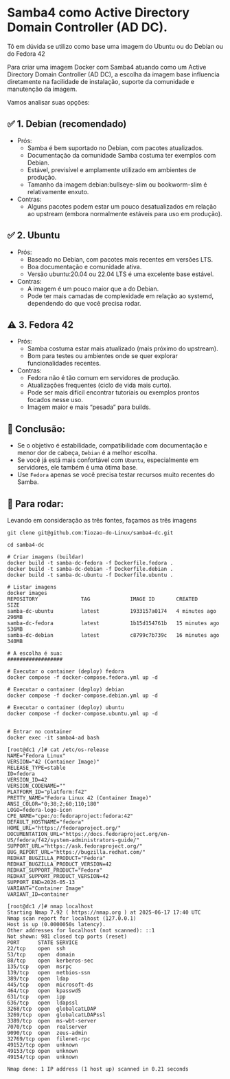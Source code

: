 # Samba4 como Active Directory Domain Controller (AD DC).

Tô em dúvida se utilizo como base uma imagem do Ubuntu ou do Debian ou do Fedora 42

Para criar uma imagem Docker com Samba4 atuando como um Active Directory Domain Controller (AD DC), a escolha da imagem base influencia diretamente na facilidade de instalação, suporte da comunidade e manutenção da imagem.

Vamos analisar suas opções:


## ✅ 1. Debian (recomendado)
* Prós:
    * Samba é bem suportado no Debian, com pacotes atualizados.
    * Documentação da comunidade Samba costuma ter exemplos com Debian.
    * Estável, previsível e amplamente utilizado em ambientes de produção.
    * Tamanho da imagem debian:bullseye-slim ou bookworm-slim é relativamente enxuto.
* Contras:
    * Alguns pacotes podem estar um pouco desatualizados em relação ao upstream (embora normalmente estáveis para uso em produção).

## ✅ 2. Ubuntu
* Prós:
    * Baseado no Debian, com pacotes mais recentes em versões LTS.
    * Boa documentação e comunidade ativa.
    * Versão ubuntu:20.04 ou 22.04 LTS é uma excelente base estável.
* Contras:
    * A imagem é um pouco maior que a do Debian.
    * Pode ter mais camadas de complexidade em relação ao systemd, dependendo do que você precisa rodar.

## ⚠️ 3. Fedora 42
* Prós:
    * Samba costuma estar mais atualizado (mais próximo do upstream).
    * Bom para testes ou ambientes onde se quer explorar funcionalidades recentes.
* Contras:
    * Fedora não é tão comum em servidores de produção.
    * Atualizações frequentes (ciclo de vida mais curto).
    * Pode ser mais difícil encontrar tutoriais ou exemplos prontos focados nesse uso.
    * Imagem maior e mais “pesada” para builds.

## 🎯 Conclusão:
* Se o objetivo é estabilidade, compatibilidade com documentação e menor dor de cabeça, `Debian` é a melhor escolha.
* Se você já está mais confortável com `Ubuntu`, especialmente em servidores, ele também é uma ótima base.
* Use `Fedora` apenas se você precisa testar recursos muito recentes do Samba.

## 🚀 Para rodar:
Levando em consideração as três fontes, façamos as três imagens
```
git clone git@github.com:Tiozao-do-Linux/samba4-dc.git

cd samba4-dc

# Criar imagens (buildar)
docker build -t samba-dc-fedora -f Dockerfile.fedora .
docker build -t samba-dc-debian -f Dockerfile.debian .
docker build -t samba-dc-ubuntu -f Dockerfile.ubuntu .

# Listar imagens
docker images
REPOSITORY              TAG             IMAGE ID       CREATED          SIZE
samba-dc-ubuntu         latest          1933157a0174   4 minutes ago    296MB
samba-dc-fedora         latest          1b15d154761b   15 minutes ago   536MB
samba-dc-debian         latest          c8799c7b739c   16 minutes ago   340MB

# A escolha é sua:
##################

# Executar o container (deploy) fedora
docker compose -f docker-compose.fedora.yml up -d

# Executar o container (deploy) debian
docker compose -f docker-compose.debian.yml up -d

# Executar o container (deploy) ubuntu
docker compose -f docker-compose.ubuntu.yml up -d


# Entrar no container
docker exec -it samba4-ad bash

[root@dc1 /]# cat /etc/os-release 
NAME="Fedora Linux"
VERSION="42 (Container Image)"
RELEASE_TYPE=stable
ID=fedora
VERSION_ID=42
VERSION_CODENAME=""
PLATFORM_ID="platform:f42"
PRETTY_NAME="Fedora Linux 42 (Container Image)"
ANSI_COLOR="0;38;2;60;110;180"
LOGO=fedora-logo-icon
CPE_NAME="cpe:/o:fedoraproject:fedora:42"
DEFAULT_HOSTNAME="fedora"
HOME_URL="https://fedoraproject.org/"
DOCUMENTATION_URL="https://docs.fedoraproject.org/en-US/fedora/f42/system-administrators-guide/"
SUPPORT_URL="https://ask.fedoraproject.org/"
BUG_REPORT_URL="https://bugzilla.redhat.com/"
REDHAT_BUGZILLA_PRODUCT="Fedora"
REDHAT_BUGZILLA_PRODUCT_VERSION=42
REDHAT_SUPPORT_PRODUCT="Fedora"
REDHAT_SUPPORT_PRODUCT_VERSION=42
SUPPORT_END=2026-05-13
VARIANT="Container Image"
VARIANT_ID=container

[root@dc1 /]# nmap localhost
Starting Nmap 7.92 ( https://nmap.org ) at 2025-06-17 17:40 UTC
Nmap scan report for localhost (127.0.0.1)
Host is up (0.0000050s latency).
Other addresses for localhost (not scanned): ::1
Not shown: 981 closed tcp ports (reset)
PORT      STATE SERVICE
22/tcp    open  ssh
53/tcp    open  domain
88/tcp    open  kerberos-sec
135/tcp   open  msrpc
139/tcp   open  netbios-ssn
389/tcp   open  ldap
445/tcp   open  microsoft-ds
464/tcp   open  kpasswd5
631/tcp   open  ipp
636/tcp   open  ldapssl
3268/tcp  open  globalcatLDAP
3269/tcp  open  globalcatLDAPssl
3389/tcp  open  ms-wbt-server
7070/tcp  open  realserver
9090/tcp  open  zeus-admin
32769/tcp open  filenet-rpc
49152/tcp open  unknown
49153/tcp open  unknown
49154/tcp open  unknown

Nmap done: 1 IP address (1 host up) scanned in 0.21 seconds
```
